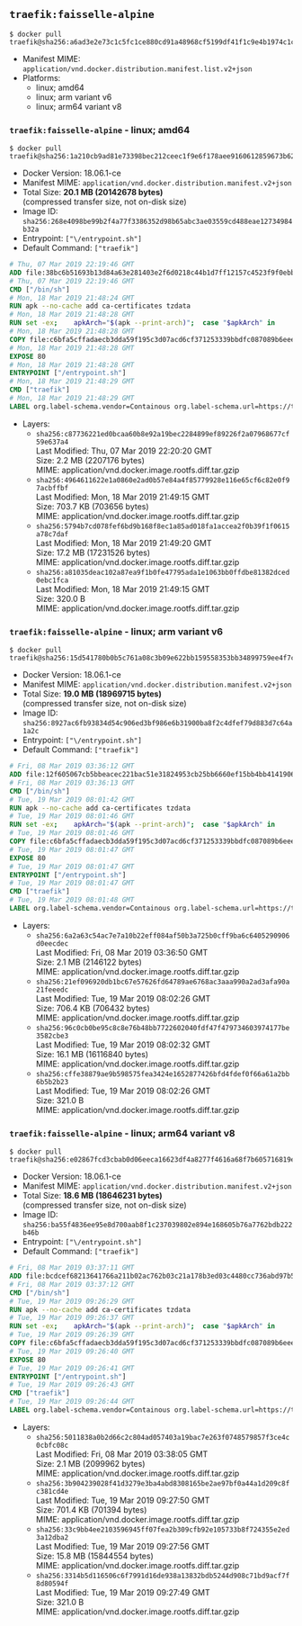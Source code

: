 ## `traefik:faisselle-alpine`

```console
$ docker pull traefik@sha256:a6ad3e2e73c1c5fc1ce880cd91a48968cf5199df41f1c9e4b1974c1c8f3e9d72
```

-	Manifest MIME: `application/vnd.docker.distribution.manifest.list.v2+json`
-	Platforms:
	-	linux; amd64
	-	linux; arm variant v6
	-	linux; arm64 variant v8

### `traefik:faisselle-alpine` - linux; amd64

```console
$ docker pull traefik@sha256:1a210cb9ad81e73398bec212ceec1f9e6f178aee9160612859673b62dbe02344
```

-	Docker Version: 18.06.1-ce
-	Manifest MIME: `application/vnd.docker.distribution.manifest.v2+json`
-	Total Size: **20.1 MB (20142678 bytes)**  
	(compressed transfer size, not on-disk size)
-	Image ID: `sha256:268e4098be99b2f4a77f3386352d98b65abc3ae03559cd488eae12734984b32a`
-	Entrypoint: `["\/entrypoint.sh"]`
-	Default Command: `["traefik"]`

```dockerfile
# Thu, 07 Mar 2019 22:19:46 GMT
ADD file:38bc6b51693b13d84a63e281403e2f6d0218c44b1d7ff12157c4523f9f0ebb1e in / 
# Thu, 07 Mar 2019 22:19:46 GMT
CMD ["/bin/sh"]
# Mon, 18 Mar 2019 21:48:24 GMT
RUN apk --no-cache add ca-certificates tzdata
# Mon, 18 Mar 2019 21:48:28 GMT
RUN set -ex; 	apkArch="$(apk --print-arch)"; 	case "$apkArch" in 		armhf) arch='armv7' ;; 		aarch64) arch='arm64' ;; 		x86_64) arch='amd64' ;; 		*) echo >&2 "error: unsupported architecture: $apkArch"; exit 1 ;; 	esac; 	wget --quiet -O /tmp/traefik.tar.gz "https://github.com/containous/traefik/releases/download/v2.0.0-alpha1/traefik_v2.0.0-alpha1_linux_$arch.tar.gz"; 	tar xzvf /tmp/traefik.tar.gz -C /usr/local/bin traefik; 	rm -f /tmp/traefik.tar.gz; 	chmod +x /usr/local/bin/traefik
# Mon, 18 Mar 2019 21:48:28 GMT
COPY file:c6bfa5cffadaecb3dda59f195c3d07acd6cf371253339bbdfc087089b6eee8b8 in / 
# Mon, 18 Mar 2019 21:48:28 GMT
EXPOSE 80
# Mon, 18 Mar 2019 21:48:28 GMT
ENTRYPOINT ["/entrypoint.sh"]
# Mon, 18 Mar 2019 21:48:29 GMT
CMD ["traefik"]
# Mon, 18 Mar 2019 21:48:29 GMT
LABEL org.label-schema.vendor=Containous org.label-schema.url=https://traefik.io org.label-schema.name=Traefik org.label-schema.description=A modern reverse-proxy org.label-schema.version=v2.0.0-alpha1 org.label-schema.docker.schema-version=1.0
```

-	Layers:
	-	`sha256:c87736221ed0bcaa60b8e92a19bec2284899ef89226f2a07968677cf59e637a4`  
		Last Modified: Thu, 07 Mar 2019 22:20:20 GMT  
		Size: 2.2 MB (2207176 bytes)  
		MIME: application/vnd.docker.image.rootfs.diff.tar.gzip
	-	`sha256:4964611622e1a0860e2ad0b57e84a4f85779928e116e65cf6c82e0f97acbffbf`  
		Last Modified: Mon, 18 Mar 2019 21:49:15 GMT  
		Size: 703.7 KB (703656 bytes)  
		MIME: application/vnd.docker.image.rootfs.diff.tar.gzip
	-	`sha256:5794b7cd078fef6bd9b168f8ec1a85ad018fa1accea2f0b39f1f0615a78c7daf`  
		Last Modified: Mon, 18 Mar 2019 21:49:20 GMT  
		Size: 17.2 MB (17231526 bytes)  
		MIME: application/vnd.docker.image.rootfs.diff.tar.gzip
	-	`sha256:a81035deac102a87ea9f1b0fe47795ada1e1063bb0ffdbe81382dced0ebc1fca`  
		Last Modified: Mon, 18 Mar 2019 21:49:15 GMT  
		Size: 320.0 B  
		MIME: application/vnd.docker.image.rootfs.diff.tar.gzip

### `traefik:faisselle-alpine` - linux; arm variant v6

```console
$ docker pull traefik@sha256:15d541780b0b5c761a08c3b09e622bb159558353bb34899759ee4f7c4aafe45c
```

-	Docker Version: 18.06.1-ce
-	Manifest MIME: `application/vnd.docker.distribution.manifest.v2+json`
-	Total Size: **19.0 MB (18969715 bytes)**  
	(compressed transfer size, not on-disk size)
-	Image ID: `sha256:8927ac6fb93834d54c906ed3bf986e6b31900ba8f2c4dfef79d883d7c64a1a2c`
-	Entrypoint: `["\/entrypoint.sh"]`
-	Default Command: `["traefik"]`

```dockerfile
# Fri, 08 Mar 2019 03:36:12 GMT
ADD file:12f605067cb5bbeacec221bac51e31824953cb25bb6660ef15bb4bb4141906ba in / 
# Fri, 08 Mar 2019 03:36:13 GMT
CMD ["/bin/sh"]
# Tue, 19 Mar 2019 08:01:42 GMT
RUN apk --no-cache add ca-certificates tzdata
# Tue, 19 Mar 2019 08:01:46 GMT
RUN set -ex; 	apkArch="$(apk --print-arch)"; 	case "$apkArch" in 		armhf) arch='armv7' ;; 		aarch64) arch='arm64' ;; 		x86_64) arch='amd64' ;; 		*) echo >&2 "error: unsupported architecture: $apkArch"; exit 1 ;; 	esac; 	wget --quiet -O /tmp/traefik.tar.gz "https://github.com/containous/traefik/releases/download/v2.0.0-alpha1/traefik_v2.0.0-alpha1_linux_$arch.tar.gz"; 	tar xzvf /tmp/traefik.tar.gz -C /usr/local/bin traefik; 	rm -f /tmp/traefik.tar.gz; 	chmod +x /usr/local/bin/traefik
# Tue, 19 Mar 2019 08:01:46 GMT
COPY file:c6bfa5cffadaecb3dda59f195c3d07acd6cf371253339bbdfc087089b6eee8b8 in / 
# Tue, 19 Mar 2019 08:01:47 GMT
EXPOSE 80
# Tue, 19 Mar 2019 08:01:47 GMT
ENTRYPOINT ["/entrypoint.sh"]
# Tue, 19 Mar 2019 08:01:47 GMT
CMD ["traefik"]
# Tue, 19 Mar 2019 08:01:48 GMT
LABEL org.label-schema.vendor=Containous org.label-schema.url=https://traefik.io org.label-schema.name=Traefik org.label-schema.description=A modern reverse-proxy org.label-schema.version=v2.0.0-alpha1 org.label-schema.docker.schema-version=1.0
```

-	Layers:
	-	`sha256:6a2a63c54ac7e7a10b22eff084af50b3a725b0cff9ba6c6405290906d0eecdec`  
		Last Modified: Fri, 08 Mar 2019 03:36:50 GMT  
		Size: 2.1 MB (2146122 bytes)  
		MIME: application/vnd.docker.image.rootfs.diff.tar.gzip
	-	`sha256:21ef096920db1bc67e57626fd64789ae6768ac3aaa990a2ad3afa90a21feeedc`  
		Last Modified: Tue, 19 Mar 2019 08:02:26 GMT  
		Size: 706.4 KB (706432 bytes)  
		MIME: application/vnd.docker.image.rootfs.diff.tar.gzip
	-	`sha256:96c0cb0be95c8c8e76b48bb7722602040fdf47f479734603974177be3582cbe3`  
		Last Modified: Tue, 19 Mar 2019 08:02:32 GMT  
		Size: 16.1 MB (16116840 bytes)  
		MIME: application/vnd.docker.image.rootfs.diff.tar.gzip
	-	`sha256:cffe38879ae9b598575fea3424e1652877426bfd4fdef0f66a61a2bb6b5b2b23`  
		Last Modified: Tue, 19 Mar 2019 08:02:26 GMT  
		Size: 321.0 B  
		MIME: application/vnd.docker.image.rootfs.diff.tar.gzip

### `traefik:faisselle-alpine` - linux; arm64 variant v8

```console
$ docker pull traefik@sha256:e02867fcd3cbab0d06eeca16623df4a8277f4616a68f7b605716819e57944bab
```

-	Docker Version: 18.06.1-ce
-	Manifest MIME: `application/vnd.docker.distribution.manifest.v2+json`
-	Total Size: **18.6 MB (18646231 bytes)**  
	(compressed transfer size, not on-disk size)
-	Image ID: `sha256:ba55f4836ee95e8d700aab8f1c237039802e894e168605b76a7762bdb222b46b`
-	Entrypoint: `["\/entrypoint.sh"]`
-	Default Command: `["traefik"]`

```dockerfile
# Fri, 08 Mar 2019 03:37:11 GMT
ADD file:bcdcef68213641766a211b02ac762b03c21a178b3ed03c4480cc736abd97b50c in / 
# Fri, 08 Mar 2019 03:37:12 GMT
CMD ["/bin/sh"]
# Tue, 19 Mar 2019 09:26:29 GMT
RUN apk --no-cache add ca-certificates tzdata
# Tue, 19 Mar 2019 09:26:37 GMT
RUN set -ex; 	apkArch="$(apk --print-arch)"; 	case "$apkArch" in 		armhf) arch='armv7' ;; 		aarch64) arch='arm64' ;; 		x86_64) arch='amd64' ;; 		*) echo >&2 "error: unsupported architecture: $apkArch"; exit 1 ;; 	esac; 	wget --quiet -O /tmp/traefik.tar.gz "https://github.com/containous/traefik/releases/download/v2.0.0-alpha1/traefik_v2.0.0-alpha1_linux_$arch.tar.gz"; 	tar xzvf /tmp/traefik.tar.gz -C /usr/local/bin traefik; 	rm -f /tmp/traefik.tar.gz; 	chmod +x /usr/local/bin/traefik
# Tue, 19 Mar 2019 09:26:39 GMT
COPY file:c6bfa5cffadaecb3dda59f195c3d07acd6cf371253339bbdfc087089b6eee8b8 in / 
# Tue, 19 Mar 2019 09:26:40 GMT
EXPOSE 80
# Tue, 19 Mar 2019 09:26:41 GMT
ENTRYPOINT ["/entrypoint.sh"]
# Tue, 19 Mar 2019 09:26:43 GMT
CMD ["traefik"]
# Tue, 19 Mar 2019 09:26:44 GMT
LABEL org.label-schema.vendor=Containous org.label-schema.url=https://traefik.io org.label-schema.name=Traefik org.label-schema.description=A modern reverse-proxy org.label-schema.version=v2.0.0-alpha1 org.label-schema.docker.schema-version=1.0
```

-	Layers:
	-	`sha256:5011838a0b2d66c2c804ad057403a19bac7e263f0748579857f3ce4c0cbfc08c`  
		Last Modified: Fri, 08 Mar 2019 03:38:05 GMT  
		Size: 2.1 MB (2099962 bytes)  
		MIME: application/vnd.docker.image.rootfs.diff.tar.gzip
	-	`sha256:3b904239028f41d3279e3ba4abd8308165be2ae97bf0a44a1d209c8fc381cd4e`  
		Last Modified: Tue, 19 Mar 2019 09:27:50 GMT  
		Size: 701.4 KB (701394 bytes)  
		MIME: application/vnd.docker.image.rootfs.diff.tar.gzip
	-	`sha256:33c9bb4ee2103596945ff07fea2b309cfb92e105733b8f724355e2ed3a12dba2`  
		Last Modified: Tue, 19 Mar 2019 09:27:56 GMT  
		Size: 15.8 MB (15844554 bytes)  
		MIME: application/vnd.docker.image.rootfs.diff.tar.gzip
	-	`sha256:3314b5d116506c6f7991d16de938a13832bdb5244d908c71bd9acf7f8d80594f`  
		Last Modified: Tue, 19 Mar 2019 09:27:49 GMT  
		Size: 321.0 B  
		MIME: application/vnd.docker.image.rootfs.diff.tar.gzip
